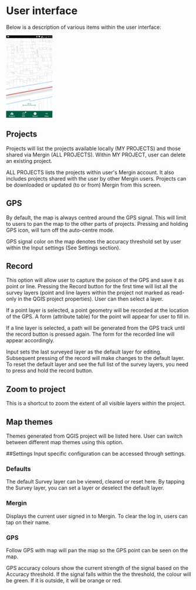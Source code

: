 # User interface

Below is a description of various items within the user interface:

<img src="images/input_gui.png" alt="Input user interface" style="width: 25%; height: 25%"/>​

## Projects
Projects will list the projects available locally (MY PROJECTS) and
those shared via Mergin (ALL PROJECTS). Within MY PROJECT, user can
delete an existing project.

ALL PROJECTS lists the projects within user's Mergin account. It also
includes projects shared with the user by other Mergin users. Projects
can be downloaded or updated (to or from) Mergin from this screen.

## GPS
By default, the map is always centred around the GPS signal. This will
limit to users to pan the map to the other parts of projects. Pressing
and holding GPS icon, will turn off the auto-centre mode.

GPS signal color on the map denotes the accuracy threshold set by user
within the Input settings (See Settings section).

## Record
This option will allow user to capture the poison of the GPS and save it
as point or line. Pressing the Record button for the first time will
list all the survey layers (point and line layers within the project not
marked as read-only in the QGIS project properties). User can then
select a layer.

If a point layer is selected, a point geometry will be recorded at the
location of the GPS. A form (attribute table) for the point will appear
for user to fill in.

If a line layer is selected, a path will be generated from the GPS track
until the record button is pressed again. The form for the recorded line
will appear accordingly.

Input sets the last surveyed layer as the default layer for editing.
Subsequent pressing of the record will make changes to the default
layer. To reset the default layer and see the full list of the survey
layers, you need to press and hold the record button.

## Zoom to project
This is a shortcut to zoom the extent of all visible layers within the project.

## Map themes
Themes generated from QGIS project will be listed here. User can switch
between different map themes using this option.

##Settings
Input specific configuration can be accessed through settings.

### Defaults

The default Survey layer can be viewed, cleared or reset here. By
tapping the Survey layer, you can set a layer or deselect the default
layer.

### Mergin

Displays the current user signed in to Mergin. To clear the log in,
users can tap on their name.

### GPS

Follow GPS with map will pan the map so the GPS point can be seen on the
map.

GPS accuracy colours show the current strength of the signal based on the
Accuracy threshold. If the signal falls within the the threshold, the
colour will be green. If it is outside, it will be orange or red.
